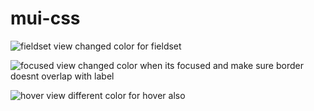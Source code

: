 # mui-css
![fieldset view](https://user-images.githubusercontent.com/65765214/200157643-e491a7e7-41fc-43bb-a323-d605e46059f3.png)
changed color for fieldset

![focused view](https://user-images.githubusercontent.com/65765214/200157659-5c06a2f0-c3dc-4dc2-bd54-b1f352bb9252.png)
changed color when its focused and make sure border doesnt overlap with label

![hover view](https://user-images.githubusercontent.com/65765214/200157661-39f69147-3d4b-4b2b-9dd8-cb7159849d08.png)
different color for hover also
